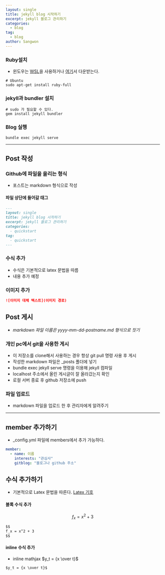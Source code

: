 ```yaml
---
layout: single
title: jekyll blog 시작하기
excerpt: jekyll 블로그 관리하기
categories:
  - blog
tag:
  - blog
author: Sangwon
---
```


### Ruby설치

- 윈도우는 [WSL](https://www.44bits.io/ko/post/wsl2-install-and-basic-usage)을 사용하거나 [여기](https://www.ruby-lang.org/en/downloads/)서 다운받는다.

```terminal
# Ubuntu
sudo apt-get install ruby-full
```

### jekyll과 bundler 설치

```terminal
# sudo 가 필요할 수 있다.
gem install jekyll bundler
```

### Blog 실행

```terminal
bundle exec jekyll serve
```

---

## Post 작성

### Github에 파일을 올리는 형식

- 포스트는 markdown 형식으로 작성

#### 파일 상단에 들어갈 태그

```markdown
---
layout: single
title: jekyll blog 시작하기
excerpt: jekyll 블로그 관리하기
categories:
  - quickstart
tag:
  - quickstart
---
```

### 수식 추가

- 수식은 기본적으로 latex 문법을 따름
- 내용 추가 예정

### 이미지 추가

```markdown
![이미지 대체 텍스트](이미지 경로)
```

## Post 게시

- _markdown 파일 이름은 yyyy-mm-dd-postname.md 형식으로 짓기_

### 개인 pc에서 git을 사용한 게시

- 이 저장소를 clone해서 사용하는 경우 항상 git pull 명령 사용 후 게시
- 작성한 markdown 파일은 \_posts 폴더에 넣기
- bundle exec jekyll serve 명령을 이용해 jekyll 컴파일
- localhost 주소에서 올린 게시글이 잘 올라갔는지 확인
- 로컬 서버 종료 후 github 저장소에 push

### 파일 업로드

- markdown 파일을 업로드 한 후 관리자에게 알려주기

---

## member 추가하기

- \_config.yml 파일에 members에서 추가 가능하다.

```yaml
member:
  - name: 이름
    interests: "관심사"
    gitblog: "블로그나 github 주소"
```

## 수식 추가하기

- 기본적으로 Latex 문법을 따른다. [Latex 기호](https://ko.wikipedia.org/wiki/%EC%9C%84%ED%82%A4%EB%B0%B1%EA%B3%BC:TeX_%EB%AC%B8%EB%B2%95)

#### 블록 수식 추가

$$
f_x = x^2 + 3
$$

```markdown
$$
f_x = x^2 + 3
$$
```

#### inline 수식 추가

- inline mathjax $y_t = {x \over t}$

```
$y_t = {x \over t}$
```

